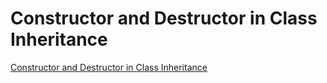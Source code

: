 # Constructor and Destructor in Class Inheritance
[Constructor and Destructor in Class Inheritance](https://aiwithcloud.com/2022/09/19/constructor_and_destructor_in_class_inheritance/)